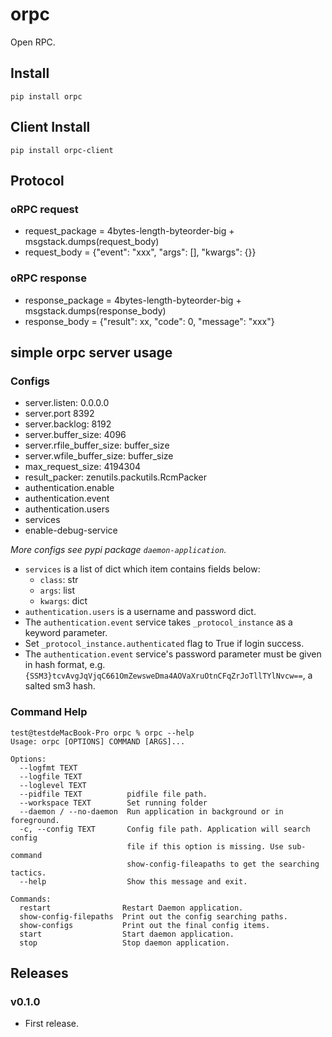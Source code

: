 # orpc

Open RPC.

## Install

```
pip install orpc
```

## Client Install

```
pip install orpc-client
```

## Protocol

### oRPC request

- request_package = 4bytes-length-byteorder-big + msgstack.dumps(request_body)
- request_body = {"event": "xxx", "args": [], "kwargs": {}}

### oRPC response

- response_package = 4bytes-length-byteorder-big + msgstack.dumps(response_body)
- response_body = {"result": xx, "code": 0, "message": "xxx"}

## simple orpc server usage

### Configs

- server.listen: 0.0.0.0
- server.port 8392
- server.backlog: 8192
- server.buffer_size: 4096
- server.rfile_buffer_size: buffer_size
- server.wfile_buffer_size: buffer_size
- max_request_size: 4194304
- result_packer: zenutils.packutils.RcmPacker
- authentication.enable
- authentication.event
- authentication.users
- services
- enable-debug-service

*More configs see pypi package `daemon-application`.*

- `services` is a list of dict which item contains fields below:
  - `class`: str
  - `args`: list
  - `kwargs`: dict
- `authentication.users` is a username and password dict.
- The `authentication.event` service takes `_protocol_instance` as a keyword parameter.
- Set `_protocol_instance.authenticated` flag to True if login success.
- The `authentication.event` service's password parameter must be given in hash format, e.g. `{SSM3}tcvAvgJqVjqC661OmZewsweDma4AOVaXruOtnCFqZrJoTllTYlNvcw==`, a salted sm3 hash.

### Command Help

```
test@testdeMacBook-Pro orpc % orpc --help
Usage: orpc [OPTIONS] COMMAND [ARGS]...

Options:
  --logfmt TEXT
  --logfile TEXT
  --loglevel TEXT
  --pidfile TEXT          pidfile file path.
  --workspace TEXT        Set running folder
  --daemon / --no-daemon  Run application in background or in foreground.
  -c, --config TEXT       Config file path. Application will search config
                          file if this option is missing. Use sub-command
                          show-config-fileapaths to get the searching tactics.
  --help                  Show this message and exit.

Commands:
  restart                Restart Daemon application.
  show-config-filepaths  Print out the config searching paths.
  show-configs           Print out the final config items.
  start                  Start daemon application.
  stop                   Stop daemon application.
```

## Releases

### v0.1.0

- First release.
